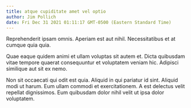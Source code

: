 ```yaml
---
title: atque cupiditate amet vel optio
author: Jim Pollich
date: Fri Dec 31 2021 01:11:17 GMT-0500 (Eastern Standard Time)
---
```

Reprehenderit ipsam omnis. Aperiam est aut nihil. Necessitatibus et at cumque quia quia.

 Quae eaque quidem animi et ullam voluptas sit autem et. Dicta quibusdam vitae tempore quaerat consequuntur et voluptatem veniam hic. Adipisci similique aut sit ex nemo.

 Non sit occaecati qui odit est quia. Aliquid in qui pariatur id sint. Aliquid modi ut harum. Eum ullam commodi et exercitationem. A est delectus velit repellat dignissimos. Eum quibusdam dolor nihil velit ut ipsa dolor voluptatem.